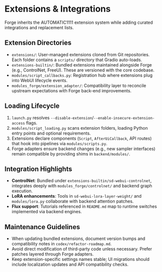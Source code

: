 # Extensions & Integrations

Forge inherits the AUTOMATIC1111 extension system while adding curated integrations and replacement lists.

## Extension Directories
- `extensions/`: User-managed extensions cloned from Git repositories. Each folder contains a `scripts/` directory that Gradio auto-loads.
- `extensions-builtin/`: Bundled extensions maintained alongside Forge (e.g., ControlNet, FreeU). These are versioned with the core codebase.
- `modules/script_callbacks.py`: Registration hub where extensions plug into WebUI lifecycle events.
- `modules_forge/extension_adapter/`: Compatibility layer to reconcile upstream expectations with Forge back-end improvements.

## Loading Lifecycle
1. `launch.py` resolves `--disable-extension`/`--enable-insecure-extension-access` flags.
2. `modules/script_loading.py` scans extension folders, loading Python entry points and optional requirements.
3. Extensions declare components (`Script`, `AfterUiCallback`, API routes) that hook into pipelines via `modules/scripts.py`.
4. Forge adapters ensure backend changes (e.g., new sampler interfaces) remain compatible by providing shims in `backend/modules/`.

## Integration Highlights
- **ControlNet**: Bundled under `extensions-builtin/sd-webui-controlnet`, integrates deeply with `modules_forge/controlnet/` and backend graph execution.
- **LoRA enhancements**: Tools in `sd-webui-lora-layer-weight/` and `modules/lora.py` collaborate with backend attention patches.
- **Flux support**: Tutorials referenced in `README.md` map to runtime switches implemented via backend engines.

## Maintenance Guidelines
- When updating bundled extensions, document version bumps and compatibility notes in `codex/refactor-roadmap.md`.
- Avoid direct modification of third-party code unless necessary. Prefer patches layered through Forge adapters.
- Keep extension-specific settings names stable; UI migrations should include localization updates and API compatibility checks.

